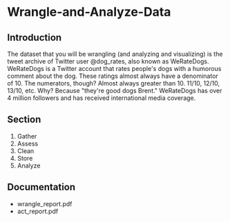 # Wrangle-and-Analyze-Data
## Introduction
The dataset that you will be wrangling (and analyzing and visualizing) is the tweet archive of Twitter user @dog_rates, also known as WeRateDogs. WeRateDogs is a Twitter account that rates people's dogs with a humorous comment about the dog. These ratings almost always have a denominator of 10. The numerators, though? Almost always greater than 10. 11/10, 12/10, 13/10, etc. Why? Because "they're good dogs Brent." WeRateDogs has over 4 million followers and has received international media coverage.
## Section
1. Gather
2. Assess
3. Clean
4. Store
5. Analyze
## Documentation
- wrangle_report.pdf
- act_report.pdf



